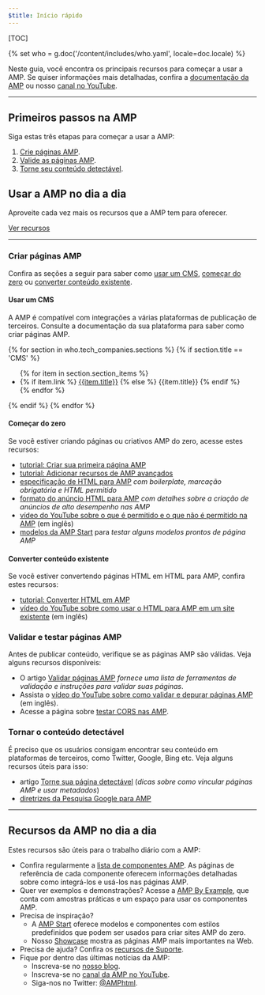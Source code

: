 ```yaml
---
$title: Início rápido
---
```


[TOC]

{% set who = g.doc('/content/includes/who.yaml', locale=doc.locale) %}

Neste guia, você encontra os principais recursos para começar a usar a AMP.  Se quiser informações mais detalhadas, confira a [documentação da AMP](/pt_br/docs/) ou nosso [canal no YouTube](https://www.youtube.com/channel/UCXPBsjgKKG2HqsKBhWA4uQw). 

<hr>

## Primeiros passos na AMP

Siga estas três etapas para começar a usar a AMP:

1.  [Crie páginas AMP](#create-your-amp-pages).
2.  [Valide as páginas AMP](#validate-and-test-amp-pages).
3.  [Torne seu conteúdo detectável](#make-your-content-discoverable).

## Usar a AMP no dia a dia

Aproveite cada vez mais os recursos que a AMP tem para oferecer.

<a class="button" href="#amp-day-to-day-resources"> Ver recursos</a>

<hr>

### Criar páginas AMP

Confira as seções a seguir para saber como [usar um CMS](#using-a-cms), [começar do zero](#starting-from-scratch) ou [converter conteúdo existente](#converting-existing-content).

#### Usar um CMS

A AMP é compatível com integrações a várias plataformas de publicação de terceiros. Consulte a documentação da sua plataforma para saber como criar páginas AMP.

<div>
  {% for section in who.tech_companies.sections %}
    {% if section.title == 'CMS' %}
      <ul>
        {% for item in section.section_items %}
          <li class="item">
            {% if item.link %}
              <a href="{{item.link}}">{{item.title}}</a>
            {% else %}
              {{item.title}}
            {% endif %}
          </li>
        {% endfor %}
        </ul>
    {% endif %}
  {% endfor %}
</div>

#### Começar do zero

Se você estiver criando páginas ou criativos AMP do zero, acesse estes recursos:

*   [tutorial: Criar sua primeira página AMP](/pt_br/docs/tutorials/create.html)
*   [tutorial: Adicionar recursos de AMP avançados](/pt_br/docs/tutorials/add_advanced.html)
*   [especificação de HTML para AMP](/pt_br/docs/reference/spec.html#the-amp-html-format) *com boilerplate, marcação obrigatória e HTML permitido*
*   [formato do anúncio HTML para AMP](https://github.com/ampproject/amphtml/blob/master/extensions/amp-a4a/amp-a4a-format.md) *com detalhes sobre a criação de anúncios de alto desempenho nas AMP*
*   [vídeo do YouTube sobre o que é permitido e o que não é permitido na AMP](https://youtu.be/Gv8A4CktajQ) (em inglês)
*   [modelos da AMP Start](https://www.ampstart.com/) para *testar alguns modelos prontos de página AMP*

#### Converter conteúdo existente

Se você estiver convertendo páginas HTML em HTML para AMP, confira estes recursos:

*   [tutorial: Converter HTML em AMP](/pt_br/docs/tutorials/converting.html)
*   [vídeo do YouTube sobre como usar o HTML para AMP em um site existente](https://youtu.be/OO9oKhs80aI) (em inglês)

### Validar e testar páginas AMP

Antes de publicar conteúdo, verifique se as páginas AMP são válidas.  Veja alguns recursos disponíveis:

*   O artigo [Validar páginas AMP](/pt_br/docs/guides/validate.html) *fornece uma lista de ferramentas de validação e instruções para validar suas páginas*.
*   Assista o [vídeo do YouTube sobre como validar e depurar páginas AMP](https://www.youtube.com/watch?v=npum8JsITQE&t=13s) (em inglês).
*   Acesse a página sobre [testar CORS nas AMP](/pt_br/docs/guides/amp-cors-requests.html#testing-cors-in-amp).

### Tornar o conteúdo detectável

É preciso que os usuários consigam encontrar seu conteúdo em plataformas de terceiros, como Twitter, Google, Bing etc. Veja alguns recursos úteis para isso:

*   artigo [Torne sua página detectável](/pt_br/docs/guides/discovery.html) (*dicas sobre como vincular páginas AMP e usar metadados*)
*   [diretrizes da Pesquisa Google para AMP](https://support.google.com/webmasters/answer/6340290)

<hr>

## Recursos da AMP no dia a dia

Estes recursos são úteis para o trabalho diário com a AMP:

*   Confira regularmente a [lista de componentes AMP](/pt_br/docs/reference/components.html).  As páginas de referência de cada componente oferecem informações detalhadas sobre como integrá-los e usá-los nas páginas AMP.
*   Quer ver exemplos e demonstrações?  Acesse a [AMP By Example](https://ampbyexample.com/), que conta com amostras práticas e um espaço para usar os componentes AMP.
*   Precisa de inspiração?
    *   A [AMP Start](https://www.ampstart.com/) oferece modelos e componentes com estilos predefinidos que podem ser usados para criar sites AMP do zero.
    *   Nosso [Showcase](/pt_br/learn/showcases/) mostra as páginas AMP mais importantes na Web.
*   Precisa de ajuda? Confira os [recursos de Suporte](/pt_br/support/developer/get_support.html).
*   Fique por dentro das últimas notícias da AMP:
    *   Inscreva-se no [nosso blog](https://amphtml.wordpress.com/).
    *   Inscreva-se no [canal da AMP no YouTube](https://www.youtube.com/channel/UCXPBsjgKKG2HqsKBhWA4uQw).
    *   Siga-nos no Twitter: [@AMPhtml](https://twitter.com/amphtml).
 
